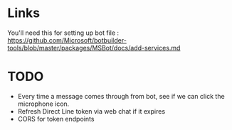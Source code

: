 ﻿# Links
You'll need this for setting up bot file :
https://github.com/Microsoft/botbuilder-tools/blob/master/packages/MSBot/docs/add-services.md

# TODO
- Every time a message comes through from bot, see if we can click the microphone icon.
- Refresh Direct Line token via web chat if it expires
- CORS for token endpoints